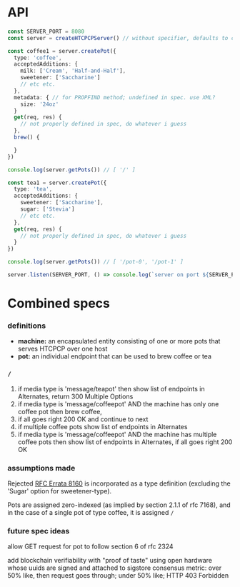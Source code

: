 # API

```ts
const SERVER_PORT = 8080
const server = createHTCPCPServer() // without specifier, defaults to coffee and tea

const coffee1 = server.createPot({
  type: 'coffee',
  acceptedAdditions: {
    milk: ['Cream', 'Half-and-Half'],
    sweetener: ['Saccharine']
    // etc etc.
  },
  metadata: { // for PROPFIND method; undefined in spec. use XML?
    size: '24oz'
  }
  get(req, res) {
    // not properly defined in spec, do whatever i guess
  },
  brew() {

  }
})

console.log(server.getPots()) // [ '/' ]

const tea1 = server.createPot({
  type: 'tea',
  acceptedAdditions: {
    sweetener: ['Saccharine'],
    sugar: ['Stevia']
    // etc etc.
  },
  get(req, res) {
    // not properly defined in spec, do whatever i guess
  }
})

console.log(server.getPots()) // [ '/pot-0', '/pot-1' ]

server.listen(SERVER_PORT, () => console.log(`server on port ${SERVER_PORT}`))
```

# Combined specs

### definitions

- **machine:** an encapsulated entity consisting of one or more pots that serves HTCPCP over one host
- **pot:** an individual endpoint that can be used to brew coffee or tea

### `/`

1. if media type is 'message/teapot' then show list of endpoints in Alternates, return 300 Multiple Options
2. if media type is 'message/coffeepot' AND the machine has only one coffee pot then brew coffee,
  1. if all goes right 200 OK and continue to next
  2. if multiple coffee pots show list of endpoints in Alternates
3. if media type is 'message/coffeepot' AND the machine has multiple coffee pots then show list of endpoints in Alternates, if all goes right 200 OK

### assumptions made

Rejected [RFC Errata 8160](https://www.rfc-editor.org/errata/eid8160) is incorporated as a type definition (excluding the 'Sugar' option for sweetener-type).

Pots are assigned zero-indexed (as implied by section 2.1.1 of rfc 7168), and in the case of a single pot of type coffee, it is assigned `/`

### future spec ideas

allow GET request for pot to follow section 6 of rfc 2324

add blockchain verifiability with "proof of taste" using open hardware whose uuids are signed and attached to sigstore
consensus metric: over 50% like, then request goes through; under 50% like; HTTP 403 Forbidden
